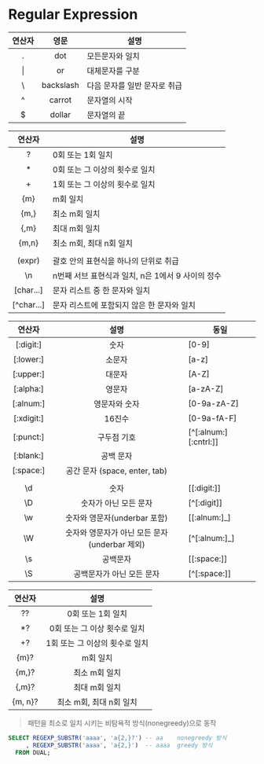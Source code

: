 # Regular Expression

|연산자|영문|설명|
:---:|:---:|---|
.|dot|모든문자와 일치
\||or|대체문자를 구분
\\ |backslash|다음 문자를 일반 문자로 취급
^|carrot|문자열의 시작
$|dollar|문자열의 끝


|연산자|설명|
:---:|---|
?|0회 또는 1회 일치
*|0회 또는 그 이상의 횟수로 일치
+|1회 또는 그 이상의 횟수로 일치
{m}| m회 일치
{m,}| 최소 m회 일치
{,m}| 최대 m회 일치
{m,n}| 최소 m회, 최대 n회 일치
||
(expr)|괄호 안의 표현식을 하나의 단위로 취급
\\n|n번째 서브 표현식과 일치, n은 1에서 9 사이의 정수
[char...]|문자 리스트 중 한 문자와 일치
[^char...]|문자 리스트에 포함되지 않은 한 문자와 일치

|연산자|설명|동일|
:---:|:---:|---|
[:digit:]|숫자|[0-9]
[:lower:]|소문자|[a-z]
[:upper:]|대문자|[A-Z]
[:alpha:]|영문자|[a-zA-Z]
[:alnum:]|영문자와 숫자|[0-9a-zA-Z]
[:xdigit:]|16진수|[0-9a-fA-F]
[:punct:]|구두점 기호|[^[:alnum:][:cntrl:]]
[:blank:]|공백 문자|
[:space:]|공간 문자 (space, enter, tab)|
 | | 
\d|숫자|[[:digit:]]
\D|숫자가 아닌 모든 문자|[^[:digit]]
\w|숫자와 영문자(underbar 포함)|[[:alnum:]_]
\W|숫자와 영문자가 아닌 모든 문자(underbar 제외)|[^[:alnum:]_]
\s|공백문자|[[:space:]]
\S|공백문자가 아닌 모든 문자|[^[:space:]]


|연산자|설명|
:---:|:---:|
??|0회 또는 1회 일치
*?|0회 또는 그 이상 횟수로 일치
+?|1회 또는 그 이상의 횟수로 일치
{m}?|m회 일치
{m,}?|최소 m회 일치
{,m}?|최대 m회 일치
{m, n}?|최소 m회, 최대 n회 일치

> 패턴을 최소로 일치 시키는 비탐욕적 방식(nonegreedy)으로 동작
```SQL
SELECT REGEXP_SUBSTR('aaaa', 'a{2,}?') -- aa    nonegreedy 방식
     , REGEXP_SUBSTR('aaaa', 'a{2,}')  -- aaaa  greedy 방식
  FROM DUAL;
```
